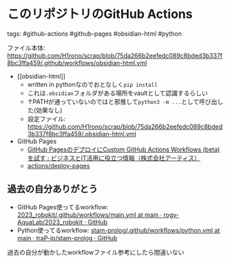# このリポジトリのGitHub Actions

tags: #github-actions #github-pages #obsidian-html #python

ファイル本体: https://github.com/H1rono/scrap/blob/75da266b2eefedc089c8bded3b337f8bc3ffa459/.github/workflows/obsidian-html.yml

- [[obsidian-html]]
    - written in pythonなのでおとなしく`pip install`
    - これは`.obsidian`フォルダがある場所をvaultとして認識するらしい
    - ↑PATHが通っていないのではと邪推して`python3 -m ...`として呼び出した(効果なし)
    - 設定ファイル: https://github.com/H1rono/scrap/blob/75da266b2eefedc089c8bded3b337f8bc3ffa459/.obsidian-html.yml
- GitHub Pages
    - [GitHub PagesのデプロイにCustom GitHub Actions Workflows (beta) を試す : ビジネスとIT活用に役立つ情報（株式会社アーティス）](https://www.asobou.co.jp/blog/web/github-pages)
    - [actions/deploy-pages](https://github.com/actions/deploy-pages)

## 過去の自分ありがとう

- GitHub Pages使ってるworkflow: [2023_robokit/.github/workflows/main.yml at main · rogy-AquaLab/2023_robokit · GitHub](https://github.com/rogy-AquaLab/2023_robokit/blob/main/.github/workflows/main.yml)
- Python使ってるworkflow: [stam-prolog/.github/workflows/python.yml at main · traP-jp/stam-prolog · GitHub](https://github.com/traP-jp/stam-prolog/blob/main/.github/workflows/python.yml)

過去の自分が動かしたworkflowファイル参考にしたら間違いない
